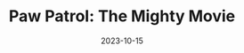 ---
date: 2023-10-15
dateRange: Oct 13, 14 and 15
draft: false
expiryDate: 2023-10-24
mpaaRating: PG
officialURL: https://www.pawpatrol.movie/
oneSheet: /img/paw-patrol.jpg
performanceList:
  performance: []
runningTime: 95
shortTitle: Paw Patrol
showType: Animated Cinema
studioInfo:
  studio: Not Specified
  studioFee: 0
  studioPercentage: 0
title: 'Paw Patrol: The Mighty Movie'
---